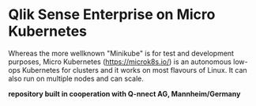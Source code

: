 # Qlik Sense Enterprise on Micro Kubernetes

Whereas the more wellknown "Minikube" is for test and development purposes, Micro Kubernetes (https://microk8s.io/) is an autonomous low-ops Kubernetes for clusters and it works on most flavours of Linux. It can also run on multiple nodes and can scale.

**repository built in cooperation with Q-nnect AG, Mannheim/Germany**


